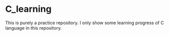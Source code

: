 # C_learning


This is purely a practice repository. I only show some learning progress of C language 
in this repository.

